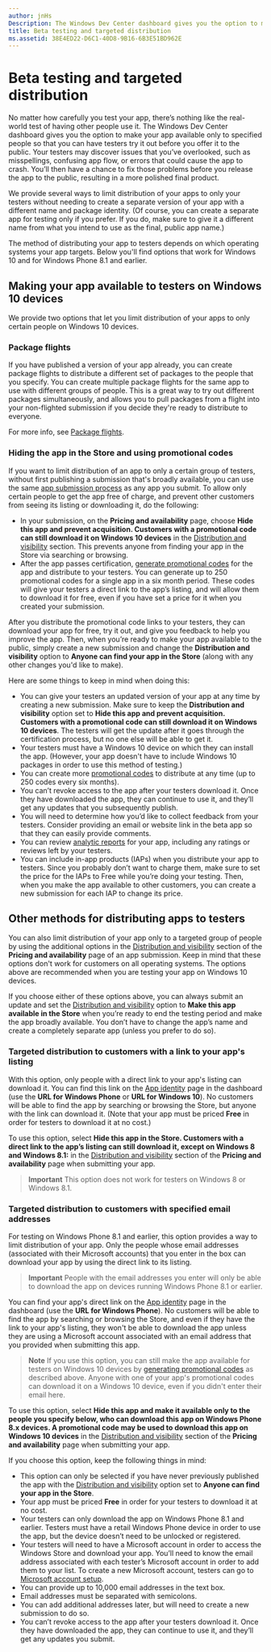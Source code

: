 ```yaml
---
author: jnHs
Description: The Windows Dev Center dashboard gives you the option to make your app available only to specified people so that you can have testers try it out before you offer it to the public.
title: Beta testing and targeted distribution
ms.assetid: 38E4ED22-D6C1-40D8-9B16-6B3E51BD962E
---
```


# Beta testing and targeted distribution


No matter how carefully you test your app, there’s nothing like the real-world test of having other people use it. The Windows Dev Center dashboard gives you the option to make your app available only to specified people so that you can have testers try it out before you offer it to the public. Your testers may discover issues that you’ve overlooked, such as misspellings, confusing app flow, or errors that could cause the app to crash. You’ll then have a chance to fix those problems before you release the app to the public, resulting in a more polished final product.

We provide several ways to limit distribution of your apps to only your testers without needing to create a separate version of your app with a different name and package identity. (Of course, you can create a separate app for testing only if you prefer. If you do, make sure to give it a different name from what you intend to use as the final, public app name.)

The method of distributing your app to testers depends on which operating systems your app targets. Below you'll find options that work for Windows 10 and for Windows Phone 8.1 and earlier.

## Making your app available to testers on Windows 10 devices

We provide two options that let you limit distribution of your apps to only certain people on Windows 10 devices.

### Package flights

If you have published a version of your app already, you can create package flights to distribute a different set of packages to the people that you specify. You can create multiple package flights for the same app to use with different groups of people. This is a great way to try out different packages simultaneously, and allows you to pull packages from a flight into your non-flighted submission if you decide they're ready to distribute to everyone.

For more info, see [Package flights](package-flights.md).

### Hiding the app in the Store and using promotional codes

If you want to limit distribution of an app to only a certain group of testers, without first publishing a submission that's broadly available, you can use the same [app submission process](app-submissions.md) as any app you submit. To allow only certain people to get the app free of charge, and prevent other customers from seeing its listing or downloading it, do the following:

-   In your submission, on the **Pricing and availability** page, choose **Hide this app and prevent acquisition. Customers with a promotional code can still download it on Windows 10 devices** in the [Distribution and visibility](set-app-pricing-and-availability.md#distribution-and-visibility) section. This prevents anyone from finding your app in the Store via searching or browsing.
-   After the app passes certification, [generate promotional codes](generate-promotional-codes.md) for the app and distribute to your testers. You can generate up to 250 promotional codes for a single app in a six month period. These codes will give your testers a direct link to the app’s listing, and will allow them to download it for free, even if you have set a price for it when you created your submission.

After you distribute the promotional code links to your testers, they can download your app for free, try it out, and give you feedback to help you improve the app. Then, when you’re ready to make your app available to the public, simply create a new submission and change the **Distribution and visibility** option to **Anyone can find your app in the Store** (along with any other changes you'd like to make).

Here are some things to keep in mind when doing this:

-   You can give your testers an updated version of your app at any time by creating a new submission. Make sure to keep the **Distribution and visibility** option set to **Hide this app and prevent acquisition. Customers with a promotional code can still download it on Windows 10 devices**. The testers will get the update after it goes through the certification process, but no one else will be able to get it.
-   Your testers must have a Windows 10 device on which they can install the app. (However, your app doesn't have to include Windows 10 packages in order to use this method of testing.)
-   You can create more [promotional codes](generate-promotional-codes.md) to distribute at any time (up to 250 codes every six months).
-   You can’t revoke access to the app after your testers download it. Once they have downloaded the app, they can continue to use it, and they’ll get any updates that you subsequently publish.
-   You will need to determine how you’d like to collect feedback from your testers. Consider providing an email or website link in the beta app so that they can easily provide comments.
-   You can review [analytic reports](analytics.md) for your app, including any ratings or reviews left by your testers.
-   You can include in-app products (IAPs) when you distribute your app to testers. Since you probably don’t want to charge them, make sure to set the price for the IAPs to Free while you’re doing your testing. Then, when you make the app available to other customers, you can create a new submission for each IAP to change its price.

## Other methods for distributing apps to testers

You can also limit distribution of your app only to a targeted group of people by using the additional options in the [Distribution and visibility](set-app-pricing-and-availability.md#distribution-and-visibility) section of the **Pricing and availability** page of an app submission. Keep in mind that these options don't work for customers on all operating systems. The options above are recommended when you are testing your app on Windows 10 devices.

If you choose either of these options above, you can always submit an update and set the [Distribution and visibility](set-app-pricing-and-availability.md#distribution-and-visibility) option to **Make this app available in the Store** when you’re ready to end the testing period and make the app broadly available. You don’t have to change the app’s name and create a completely separate app (unless you prefer to do so).

### Targeted distribution to customers with a link to your app's listing

With this option, only people with a direct link to your app's listing can download it. You can find this link on the [App identity](view-app-identity-details.md) page in the dashboard (use the **URL for Windows Phone** or **URL for Windows 10**). No customers will be able to find the app by searching or browsing the Store, but anyone with the link can download it. (Note that your app must be priced **Free** in order for testers to download it at no cost.)

To use this option, select **Hide this app in the Store. Customers with a direct link to the app’s listing can still download it, except on Windows 8 and Windows 8.1:** in the [Distribution and visibility](set-app-pricing-and-availability.md#distribution-and-visibility) section of the **Pricing and availability** page when submitting your app.

> **Important**  This option does not work for testers on Windows 8 or Windows 8.1.

### Targeted distribution to customers with specified email addresses

For testing on Windows Phone 8.1 and earlier, this option provides a way to limit distribution of your app. Only the people whose email addresses (associated with their Microsoft accounts) that you enter in the box can download your app by using the direct link to its listing.

> **Important**  People with the email addresses you enter will only be able to download the app on devices running Windows Phone 8.1 or earlier.
 
You can find your app's direct link on the [App identity](view-app-identity-details.md) page in the dashboard (use the **URL for Windows Phone**). No customers will be able to find the app by searching or browsing the Store, and even if they have the link to your app's listing, they won't be able to download the app unless they are using a Microsoft account associated with an email address that you provided when submitting this app.

> **Note**  If you use this option, you can still make the app available for testers on Windows 10 devices by [generating promotional codes](generate-promotional-codes.md) as described above. Anyone with one of your app's promotional codes can download it on a Windows 10 device, even if you didn't enter their email here.

To use this option, select **Hide this app and make it available only to the people you specify below, who can download this app on Windows Phone 8.x devices. A promotional code may be used to download this app on Windows 10 devices** in the [Distribution and visibility](set-app-pricing-and-availability.md#distribution-and-visibility) section of the **Pricing and availability** page when submitting your app.

If you choose this option, keep the following things in mind:

-   This option can only be selected if you have never previously published the app with the [Distribution and visibility](set-app-pricing-and-availability.md#distribution-and-visibility) option set to **Anyone can find your app in the Store**.
-   Your app must be priced **Free** in order for your testers to download it at no cost.
-   Your testers can only download the app on Windows Phone 8.1 and earlier. Testers must have a retail Windows Phone device in order to use the app, but the device doesn’t need to be unlocked or registered.
-   Your testers will need to have a Microsoft account in order to access the Windows Store and download your app. You’ll need to know the email address associated with each tester’s Microsoft account in order to add them to your list. To create a new Microsoft account, testers can go to [Microsoft account setup](http://go.microsoft.com/fwlink/p/?LinkId=618945).
-   You can provide up to 10,000 email addresses in the text box.
-   Email addresses must be separated with semicolons.
-   You can add additional addresses later, but will need to create a new submission to do so.
-   You can’t revoke access to the app after your testers download it. Once they have downloaded the app, they can continue to use it, and they’ll get any updates you submit.


<!--HONumber=Jun16_HO3-->


